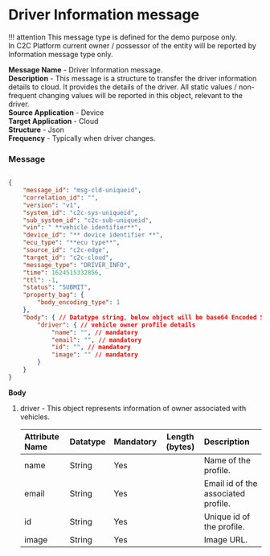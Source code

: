 # Driver Information message</br>

!!! attention
    This message type is defined for the demo purpose only. <br /> In C2C Platform current owner / possessor of the entity will be reported by Information message type only.

**Message Name** - Driver Information message. <br />
**Description** - This message is a structure to transfer the driver information details to cloud. It provides the details of the driver. All static values / non-frequent changing values will be reported in this object, relevant to the driver.<br />
**Source Application** - Device<br />
**Target Application** - Cloud<br />
**Structure** - Json<br />
**Frequency** - Typically when driver changes. <br /> 

### Message
```json

{
    "message_id": "msg-cld-uniqueid",
    "correlation_id": "",
    "version": "v1",
    "system_id": "c2c-sys-uniqueid",
    "sub_system_id": "c2c-sub-uniqueid",
    "vin": " **vehicle identifier**",
    "device_id": "** device identifier **",
    "ecu_type": "**ecu type**",
    "source_id": "c2c-edge",
    "target_id": "c2c-cloud",
    "message_type": "DRIVER_INFO",
    "time": 1624515332856,
    "ttl": -1,
    "status": "SUBMIT",
    "property_bag": {
        "body_encoding_type": 1
    },
    "body": { // Datatype string, below object will be base64 Encoded String.
        "driver": { // vehicle owner profile details
            "name": "", // mandatory
            "email": "", // mandatory
            "id": "", // mandatory
            "image": "" // mandatory
        }
    }
}

```

**Body**

1. driver - This object represents information of owner associated with vehicles.

    |Attribute Name|Datatype|Mandatory| Length (bytes) |Description|
    | :------------- | :------------ |:------------ |:------------: |:------------ |
    | name| String| Yes| | Name of the profile.|
    | email| String| Yes| | Email id of the associated profile.|
    | id| String| Yes| | Unique id of the profile.|
    | image| String| Yes| | Image URL.|


